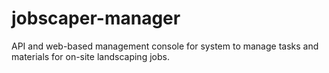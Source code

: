 # jobscaper-manager

API and web-based management console for system to manage tasks and materials for on-site landscaping jobs.
